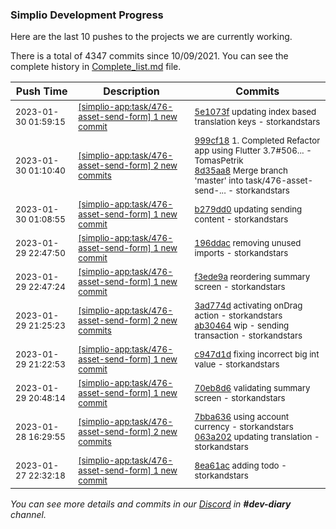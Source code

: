 
### Simplio Development Progress

Here are the last 10 pushes to the projects we are currently working.

There is a total of 4347 commits since 10/09/2021. You can see the complete history in
 [Complete_list.md](Complete_list.md) file.

| Push Time | Description | Commits |
| --- | --- | --- |
| <sub>2023-01-30 01:59:15</sub> | <sub>[[simplio-app:task/476\-asset\-send\-form] 1 new commit](https://github.com/SimplioOfficial/simplio-app/commit/5e1073f7f07bd8c9e0c14c6c11ab7fcef4be910a)</sub> | <sub>[5e1073f](https://github.com/SimplioOfficial/simplio-app/commit/5e1073f7f07bd8c9e0c14c6c11ab7fcef4be910a) updating index based translation keys - storkandstars</sub> |
| <sub>2023-01-30 01:10:40</sub> | <sub>[[simplio-app:task/476\-asset\-send\-form] 2 new commits](https://github.com/SimplioOfficial/simplio-app/compare/b279dd0fb7c1...8d35aa86d6fa)</sub> | <sub>[999cf18](https://github.com/SimplioOfficial/simplio-app/commit/999cf1839a32cbf9b029033ce3fed23424a4d348) 1. Completed Refactor app using Flutter 3.7#506... - TomasPetrik<br>[8d35aa8](https://github.com/SimplioOfficial/simplio-app/commit/8d35aa86d6faa757bd7145927c81de1bcbbaa816) Merge branch 'master' into task/476-asset-send-... - storkandstars</sub> |
| <sub>2023-01-30 01:08:55</sub> | <sub>[[simplio-app:task/476\-asset\-send\-form] 1 new commit](https://github.com/SimplioOfficial/simplio-app/commit/b279dd0fb7c1149e810c00810fe658cfe68ed890)</sub> | <sub>[b279dd0](https://github.com/SimplioOfficial/simplio-app/commit/b279dd0fb7c1149e810c00810fe658cfe68ed890) updating sending content - storkandstars</sub> |
| <sub>2023-01-29 22:47:50</sub> | <sub>[[simplio-app:task/476\-asset\-send\-form] 1 new commit](https://github.com/SimplioOfficial/simplio-app/commit/196ddac22e06685d484491ff28a2a8c4ad7cce02)</sub> | <sub>[196ddac](https://github.com/SimplioOfficial/simplio-app/commit/196ddac22e06685d484491ff28a2a8c4ad7cce02) removing unused imports - storkandstars</sub> |
| <sub>2023-01-29 22:47:24</sub> | <sub>[[simplio-app:task/476\-asset\-send\-form] 1 new commit](https://github.com/SimplioOfficial/simplio-app/commit/f3ede9a3553a5df590cb5f2fd05a5db7241806eb)</sub> | <sub>[f3ede9a](https://github.com/SimplioOfficial/simplio-app/commit/f3ede9a3553a5df590cb5f2fd05a5db7241806eb) reordering summary screen - storkandstars</sub> |
| <sub>2023-01-29 21:25:23</sub> | <sub>[[simplio-app:task/476\-asset\-send\-form] 2 new commits](https://github.com/SimplioOfficial/simplio-app/compare/c947d1d2326c...ab304642fcd5)</sub> | <sub>[3ad774d](https://github.com/SimplioOfficial/simplio-app/commit/3ad774da415b852a0d985167b69ad78cfb18ed00) activating onDrag action - storkandstars<br>[ab30464](https://github.com/SimplioOfficial/simplio-app/commit/ab304642fcd5804893d69974c69c17a4b3843c8e) wip - sending transaction - storkandstars</sub> |
| <sub>2023-01-29 21:22:53</sub> | <sub>[[simplio-app:task/476\-asset\-send\-form] 1 new commit](https://github.com/SimplioOfficial/simplio-app/commit/c947d1d2326cabc9e937b46642ffb7f37eda6f5f)</sub> | <sub>[c947d1d](https://github.com/SimplioOfficial/simplio-app/commit/c947d1d2326cabc9e937b46642ffb7f37eda6f5f) fixing incorrect big int value - storkandstars</sub> |
| <sub>2023-01-29 20:48:14</sub> | <sub>[[simplio-app:task/476\-asset\-send\-form] 1 new commit](https://github.com/SimplioOfficial/simplio-app/commit/70eb8d6c477ee11aa1b62bdbbddebc6894e6add4)</sub> | <sub>[70eb8d6](https://github.com/SimplioOfficial/simplio-app/commit/70eb8d6c477ee11aa1b62bdbbddebc6894e6add4) validating summary screen - storkandstars</sub> |
| <sub>2023-01-28 16:29:55</sub> | <sub>[[simplio-app:task/476\-asset\-send\-form] 2 new commits](https://github.com/SimplioOfficial/simplio-app/compare/8ea61ac22ada...063a202b2e2e)</sub> | <sub>[7bba636](https://github.com/SimplioOfficial/simplio-app/commit/7bba636fd0f312f3de2ac6c81faa285b4a23b56f) using account currency - storkandstars<br>[063a202](https://github.com/SimplioOfficial/simplio-app/commit/063a202b2e2e5001a98870f6c61030b76d12891f) updating translation - storkandstars</sub> |
| <sub>2023-01-27 22:32:18</sub> | <sub>[[simplio-app:task/476\-asset\-send\-form] 1 new commit](https://github.com/SimplioOfficial/simplio-app/commit/8ea61ac22ada20aaffce57a4878c475bc0439e5b)</sub> | <sub>[8ea61ac](https://github.com/SimplioOfficial/simplio-app/commit/8ea61ac22ada20aaffce57a4878c475bc0439e5b) adding todo - storkandstars</sub> |

_You can see more details and commits in our [Discord](https://discord.gg/aKhjuwZmdP) in **#dev-diary** channel._
